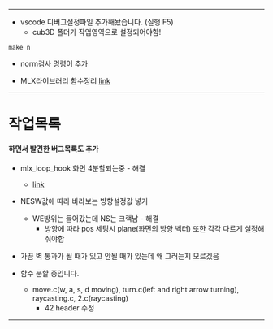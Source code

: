 -------------------

+ vscode 디버그설정파일 추가해놨습니다. (실행 F5)
	+ cub3D 폴더가 작업영역으로 설정되어야함!

```
make n
```
+ norm검사 명령어 추가

+ MLX라이브러리 함수정리 [link](https://velog.io/@xhseb/solong-mlxMiniLibX-%ED%95%A8%EC%88%98-%EC%A0%95%EB%A6%AC)

-------------------
# 작업목록
#### 하면서 발견한 버그목록도 추가
+ mlx_loop_hook 화면 4분할되는중 - 해결
	+ [link](https://stdbc.tistory.com/62)


+ NESW값에 따라 바라보는 방향설정값 넣기
	+ WE방위는 들어갔는데 NS는 크랙남 - 해결
		+ 방향에 따라 pos 세팅시 plane(화면의 방향 벡터) 또한 각각 다르게 설정해줘야함

+ 가끔 벽 통과가 될 때가 있고 안될 때가 있는데 왜 그러는지 모르겠음

+ 함수 분할 중입니다.
	+ move.c(w, a, s, d moving), turn.c(left and right arrow turning), raycasting.c, 2.c(raycasting)
		+ 42 header 수정
-------------------